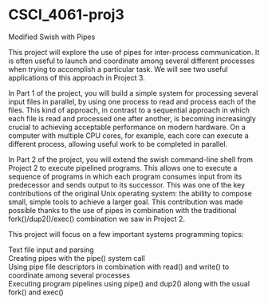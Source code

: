 # CSCI_4061-proj3
Modified Swish with Pipes  

This project will explore the use of pipes for inter-process communication. It is often useful to launch and coordinate among several different processes when trying to accomplish a particular task. We will see two useful applications of this approach in Project 3.  


In Part 1 of the project, you will build a simple system for processing several input files in parallel, by using one process to read and process each of the files. This kind of approach, in contrast to a sequential approach in which each file is read and processed one after another, is becoming increasingly crucial to achieving acceptable performance on modern hardware. On a computer with multiple CPU cores, for example, each core can execute a different process, allowing useful work to be completed in parallel.  


In Part 2 of the project, you will extend the swish command-line shell from Project 2 to execute pipelined programs. This allows one to execute a sequence of programs in which each program consumes input from its predecessor and sends output to its successor. This was one of the key contributions of the original Unix operating system: the ability to compose small, simple tools to achieve a larger goal. This contribution was made possible thanks to the use of pipes in combination with the traditional fork()/dup2()/exec() combination we saw in Project 2.  


This project will focus on a few important systems programming topics:  


Text file input and parsing  
Creating pipes with the pipe() system call  
Using pipe file descriptors in combination with read() and write() to coordinate among several processes  
Executing program pipelines using pipe() and dup2() along with the usual fork() and exec()  
